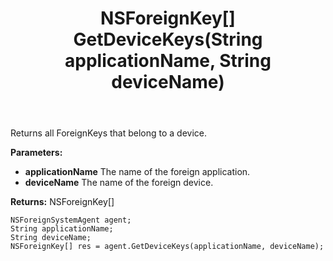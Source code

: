 ﻿---
uid: crmscript_ref_NSForeignSystemAgent_GetDeviceKeys
title: NSForeignKey[] GetDeviceKeys(String applicationName, String deviceName)
intellisense: NSForeignSystemAgent.GetDeviceKeys
keywords: NSForeignSystemAgent, GetDeviceKeys
so.topic: reference
---

Returns all ForeignKeys that belong to a device.

**Parameters:**
 - **applicationName** The name of the foreign application.
 - **deviceName** The name of the foreign device.

**Returns:** NSForeignKey[]

```crmscript
NSForeignSystemAgent agent;
String applicationName;
String deviceName;
NSForeignKey[] res = agent.GetDeviceKeys(applicationName, deviceName);
```

